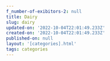 ```yaml
---
f_number-of-exibitors-2: null
title: Dairy
slug: dairy
updated-on: '2022-10-04T22:01:49.233Z'
created-on: '2022-10-04T22:01:49.233Z'
published-on: null
layout: '[categories].html'
tags: categories
---
```



